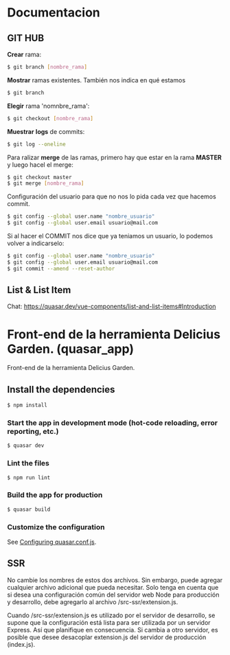 # Documentacion

## GIT HUB

**Crear** rama:
```bash
$ git branch [nombre_rama] 
```

**Mostrar** ramas existentes. También nos indica en qué estamos
```bash
$ git branch
```

**Elegir** rama 'nomnbre_rama':
```bash
$ git checkout [nombre_rama]
```

**Muestrar** **logs** de commits:
```bash
$ git log --oneline
```

Para ralizar **merge** de las ramas, primero hay que estar en la rama **MASTER** y luego hacel el merge:
```bash
$ git checkout master
$ git merge [nombre_rama]
```

Configuración del usuario para que no nos lo pida cada  vez que hacemos commit.
```bash
$ git config --global user.name "nombre_usuario"
$ git config --global user.email usuario@mail.com
```
Si al hacer el COMMIT nos dice que ya teniamos un usuario, lo podemos volver a indicarselo:
```bash
$ git config --global user.name "nombre_usuario"
$ git config --global user.email usuario@mail.com
$ git commit --amend --reset-author
```

## List & List Item
Chat:
https://quasar.dev/vue-components/list-and-list-items#Introduction

# Front-end de la herramienta Delicius Garden. (quasar_app)

Front-end de la herramienta Delicius Garden.

## Install the dependencies
```bash
$ npm install
```

### Start the app in development mode (hot-code reloading, error reporting, etc.)
```bash
$ quasar dev
```

### Lint the files
```bash
$ npm run lint
```

### Build the app for production
```bash
$ quasar build
```

### Customize the configuration
See [Configuring quasar.conf.js](https://quasar.dev/quasar-cli/quasar-conf-js).


## SSR
No cambie los nombres de estos dos archivos. Sin embargo, puede agregar cualquier archivo adicional que pueda necesitar. Solo tenga en cuenta que si desea una configuración común del servidor web Node para producción y desarrollo, debe agregarlo al archivo /src-ssr/extension.js.

Cuando /src-ssr/extension.js es utilizado por el servidor de desarrollo, se supone que la configuración está lista para ser utilizada por un servidor Express. Así que planifique en consecuencia. Si cambia a otro servidor, es posible que desee desacoplar extension.js del servidor de producción (index.js).